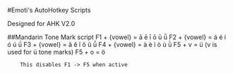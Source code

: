 #Emoti's AutoHotkey Scripts

Designed for AHK V2.0

##Mandarin Tone Mark script
	F1 + {vowel} = ā ē ī ō ū ǖ 
	F2 + {vowel} = á é í ó ú ǘ
	F3 + {vowel} = ǎ ě ǐ ǒ ǔ ǚ 
	F4 + {vowel} = à è ì ò ù ǜ
	F5 + v = ü (v is used for ü tone marks) 
	F5 + o = ö
		
		This disables F1 -> F5 when active 
